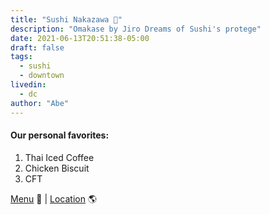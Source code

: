 ```yaml
---
title: "Sushi Nakazawa 🍣"
description: "Omakase by Jiro Dreams of Sushi's protege"
date: 2021-06-13T20:51:38-05:00
draft: false
tags:
  - sushi
  - downtown
livedin:
  - dc
author: "Abe"
---
```


#### Our personal favorites:

1. Thai Iced Coffee
2. Chicken Biscuit
3. CFT

[Menu](https://www.betterhalfbar.com/menu) 📖  |  [Location](https://g.page/betterhalfbar?share) 🌎

